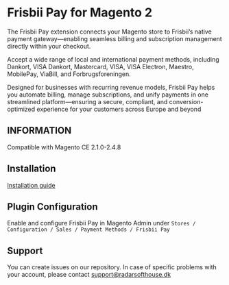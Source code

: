 # Frisbii Pay for Magento 2
The Frisbii Pay extension connects your Magento store to Frisbii’s native payment gateway—enabling seamless billing and subscription management directly within your checkout.

Accept a wide range of local and international payment methods, including Dankort, VISA Dankort, Mastercard, VISA, VISA Electron, Maestro, MobilePay, ViaBill, and Forbrugsforeningen.

Designed for businesses with recurring revenue models, Frisbii Pay helps you automate billing, manage subscriptions, and unify payments in one streamlined platform—ensuring a secure, compliant, and conversion-optimized experience for your customers across Europe and beyond

## INFORMATION
Compatible with Magento CE 2.1.0-2.4.8

## Installation
[Installation guide](https://www.radarsofthouse.dk/wp-content/uploads/reepay/frisbii_pay_for_magento2_installation_guide.pdf)

## Plugin Configuration
Enable and configure Frisbii Pay in Magento Admin under `Stores / Configuration / Sales / Payment Methods / Frisbii Pay`

## Support
You can create issues on our repository. In case of specific problems with your account, please contact support@radarsofthouse.dk
